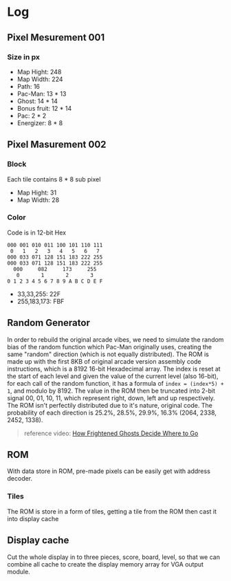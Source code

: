 # Log

## Pixel Mesurement 001
### Size in px
  - Map Hight: 248
  - Map Width: 224
  - Path: 16
  - Pac-Man: 13 * 13
  - Ghost: 14 * 14
  - Bonus fruit: 12 * 14
  - Pac: 2 * 2
  - Energizer: 8 * 8

## Pixel Masurement 002
### Block
Each tile contains 8 * 8 sub pixel
  - Map Hight: 31
  - Map Width: 28
### Color
Code is in 12-bit Hex
  ```
  000 001 010 011 100 101 110 111
   0   1   2   3   4   5   6   7
  000 033 071 128 151 183 222 255
  000 033 071 128 151 183 222 255
    000     082     173     255
     0       1       2       3
  0 1 2 3 4 5 6 7 8 9 A B C D E F
  ```
  - 33,33,255: 22F
  - 255,183,173: FBF

## Random Generator
In order to rebuild the original arcade vibes, we need to simulate the random bias of the random function which Pac-Man originally uses, creating the same "random" direction (which is not equally distributed). The ROM is made up with the first 8KB of original arcade version assembly code instructions, which is a 8192 16-bit Hexadecimal array. The index is reset at the start of each level and given the value of the current level (also 16-bit), for each call of the random function, it has a formula of `index = (index*5) + 1`, and modulo by 8192. The value in the ROM then be truncated into 2-bit signal 00, 01, 10, 11, which represent right, down, left and up respectively. The ROM isn't perfectily distributed due to it's nature, original code. The probability of each direction is 25.2%, 28.5%, 29.9%, 16.3% (2064, 2338, 2452, 1338).
> reference video: [How Frightened Ghosts Decide Where to Go](https://www.youtube.com/watch?v=eFP0_rkjwlY)

## ROM
With data store in ROM, pre-made pixels can be easily get with address decoder.
### Tiles
The ROM is store in a form of tiles, getting a tile from the ROM then cast it into display cache

## Display cache
Cut the whole display in to three pieces, score, board, level, so that we can combine all cache to create the display memory array for VGA output module.


